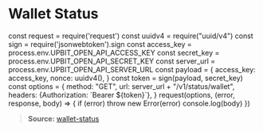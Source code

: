 # Wallet Status

const request = require('request') const uuidv4 = require("uuid/v4") const sign
= require('jsonwebtoken').sign const access_key =
process.env.UPBIT_OPEN_API_ACCESS_KEY const secret_key =
process.env.UPBIT_OPEN_API_SECRET_KEY const server_url =
process.env.UPBIT_OPEN_API_SERVER_URL const payload = { access_key: access_key,
nonce: uuidv4(), } const token = sign(payload, secret_key) const options = {
method: "GET", url: server_url + "/v1/status/wallet", headers: {Authorization:
\`Bearer \${token}\`}, } request(options, (error, response, body) => { if
(error) throw new Error(error) console.log(body) })

> **Source:**
> [wallet-status](https://global-docs.upbit.com/reference/wallet-status)
